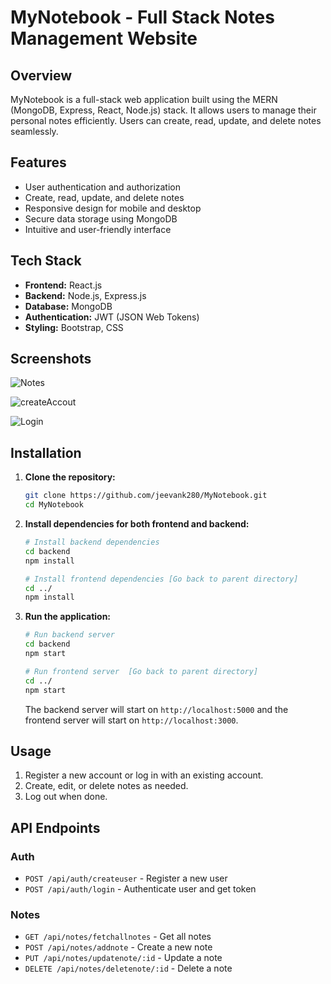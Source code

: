 # MyNotebook - Full Stack Notes Management Website


## Overview

MyNotebook is a full-stack web application built using the MERN (MongoDB, Express, React, Node.js) stack. It allows users to manage their personal notes efficiently. Users can create, read, update, and delete notes seamlessly.

## Features

- User authentication and authorization
- Create, read, update, and delete notes
- Responsive design for mobile and desktop
- Secure data storage using MongoDB
- Intuitive and user-friendly interface

## Tech Stack

- **Frontend:** React.js
- **Backend:** Node.js, Express.js
- **Database:** MongoDB
- **Authentication:** JWT (JSON Web Tokens)
- **Styling:** Bootstrap, CSS

## Screenshots
![Notes](https://github.com/jeevank280/MyNotebook/assets/62411773/26fe3eb8-a17f-4483-abb0-27f160289de2)
<br>

![createAccout](https://github.com/jeevank280/MyNotebook/assets/62411773/25dc3403-a668-4bee-a07d-c7528fd84c91)

![Login](https://github.com/jeevank280/MyNotebook/assets/62411773/d96871e2-f6d1-4a44-8fcc-44070303141c)


## Installation

1. **Clone the repository:**

    ```bash
    git clone https://github.com/jeevank280/MyNotebook.git
    cd MyNotebook
    ```

2. **Install dependencies for both frontend and backend:**

    ```bash
    # Install backend dependencies
    cd backend
    npm install

    # Install frontend dependencies [Go back to parent directory]
    cd ../
    npm install
    ```

3. **Run the application:**

    ```bash
    # Run backend server
    cd backend
    npm start

    # Run frontend server  [Go back to parent directory]
    cd ../
    npm start
    ```

    The backend server will start on `http://localhost:5000` and the frontend server will start on `http://localhost:3000`.

## Usage

1. Register a new account or log in with an existing account.
2. Create, edit, or delete notes as needed.
3. Log out when done.

## API Endpoints

### Auth

- `POST /api/auth/createuser` - Register a new user
- `POST /api/auth/login` - Authenticate user and get token

### Notes

- `GET /api/notes/fetchallnotes` - Get all notes
- `POST /api/notes/addnote` - Create a new note
- `PUT /api/notes/updatenote/:id` - Update a note
- `DELETE /api/notes/deletenote/:id` - Delete a note



